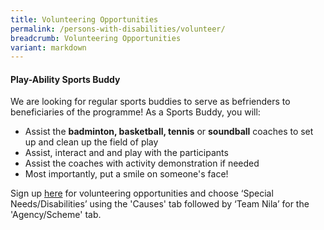 ```yaml
---
title: Volunteering Opportunities
permalink: /persons-with-disabilities/volunteer/
breadcrumb: Volunteering Opportunities
variant: markdown
---
```

#### Play-Ability Sports Buddy
We are looking for regular sports buddies to serve as befrienders to beneficiaries of the programme! As a Sports Buddy, you will:

* Assist the **badminton, basketball, tennis** or **soundball** coaches to set up and clean up the field of play
* Assist, interact and and play with the participants
* Assist the coaches with activity demonstration if needed
* Most importantly, put a smile on someone's face!

Sign up [here](https://www.volunteer.gov.sg/) for volunteering opportunities and choose ‘Special Needs/Disabilities’ using the 'Causes' tab followed by ‘Team Nila’ for the 'Agency/Scheme' tab.